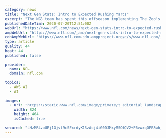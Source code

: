```yaml
---
category: news
title: "Next Gen Stats: Intro to Expected Rushing Yards"
excerpt: "The NGS team has spent this offseason implementing The Zoo's modeling architecture with the help of Amazon's SageMaker platform, paving the way for the next generation of rushing metrics. We want to thank Philipp Singer and Dmitry Gordeev for their ..."
publishedDateTime: 2020-07-20T12:51:00Z
webUrl: "https://www.nfl.com/news/next-gen-stats-intro-to-expected-rushing-yards"
ampWebUrl: "https://www.nfl.com/_amp/next-gen-stats-intro-to-expected-rushing-yards"
cdnAmpWebUrl: "https://www-nfl-com.cdn.ampproject.org/c/s/www.nfl.com/_amp/next-gen-stats-intro-to-expected-rushing-yards"
type: article
quality: 44
heat: 44
published: false

provider:
  name: NFL
  domain: nfl.com

topics:
  - AWS AI
  - AI

images:
  - url: "https://static.www.nfl.com/image/private/t_editorial_landscape_8_desktop_mobile/f_auto/league/r79kzdn51epei26mmxi5.jpg"
    width: 824
    height: 464
    isCached: true

secured: "LHzMRLvoUEj1Gjvt9cSExrdyKJ3zAcj4iG0DJMxyMSOtQV2+F6vwxqOFE8whjrvFa9CvbIrx+PA0DqB8NWe9PtLBo2BzOw2WjRDhiJ7Fu3w7R6nwSnOKUP8OnjN9MbvmWZ6pYq0mpcGkTTfsJze2YzOX/rxEfpsqm0Th2ttERqx1kq3XtQxU7IWBD05wHyLqVcCBhDgnFsvREbteXX0tzTxxtkCfwOfOYQFY+H76OYm8MoaNDrlbsRIJcgzVEPU7/aaWCNuSzYV0wjV8Ik0OOs17KNsmf7nmVm4gclo0stNAxt2JqkRLU1hMFJ3nbZg56P+JyQi74qwfWSRL/R4y2Q==;yKLxAPQhNp9cdMmlE9FnXQ=="
---
```


